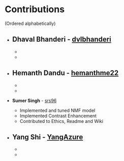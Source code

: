 # Contributions
(Ordered alphabetically)

- **Dhaval Bhanderi** - [dvlbhanderi](https://github.com/dvlbhanderi)
   - 
   - 
   - 
   
- **Hemanth Dandu** - [hemanthme22](https://github.com/hemanthme22)
    - 
    - 
    - 

- **Sumer Singh** - [srs96](https://github.com/srs96)
   - Implemented and tuned NMF model
   - Implemented Contrast Enhancement
   - Contributed to Ethics, Readme and Wiki
   
- **Yang Shi** - [YangAzure](https://github.com/YangAzure)
   - 
   - 
   - 
   

  
